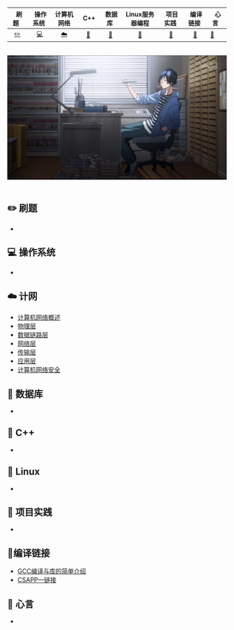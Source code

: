 <br>

|             &nbsp; 刷题&nbsp;&nbsp;             |                     &nbsp;操作系统&nbsp;                     |                          计算机网络                          |                    &nbsp;&nbsp;C++&nbsp;                     | &nbsp;数据库&nbsp; |                       Linux服务器编程                        | &nbsp;项目实践&nbsp; |                     &nbsp;编译链接&nbsp;                     | &nbsp;心言&nbsp;&nbsp;                                       |
| :---------------------------------------------: | :----------------------------------------------------------: | :----------------------------------------------------------: | :----------------------------------------------------------: | :----------------: | :----------------------------------------------------------: | :------------------: | :----------------------------------------------------------: | ------------------------------------------------------------ |
| [:pencil2:](https://github.com/ZYBO-o/LeetCode) | [:computer:](https://github.com/ZYBO-o/Accumulation/tree/main/%E6%93%8D%E4%BD%9C%E7%B3%BB%E7%BB%9F) | [:cloud:](https://github.com/ZYBO-o/Accumulation/tree/main/%E8%AE%A1%E7%AE%97%E6%9C%BA%E7%BD%91%E7%BB%9C) | [:art:](https://github.com/ZYBO-o/Accumulation/tree/main/C%2B%2B) | [:floppy_disk:]()  | [:wrench:]( https://github.com/ZYBO-o/Linux-Server-programming) |   [:watermelon:]()   | [:wrench:]( https://github.com/ZYBO-o/Accumulation/tree/main/%E9%93%BE%E6%8E%A5%E8%A3%85%E8%BD%BD%E4%B8%8E%E5%BA%93) | [:memo:](https://github.com/ZYBO-o/Accumulation/tree/main/%E7%A0%94%E7%A9%B6%E7%94%9F%E8%BF%99%E4%B8%89%E5%B9%B4) |

<br>

<div align="center">
  <img src="图片/1.jpeg"  width="800px" />
</div>
<br>



## :pencil2: 刷题

- 

## :computer: 操作系统

- 

## :cloud: 计网

- [计算机网络概述](https://github.com/ZYBO-o/Accumulation/blob/main/%E8%AE%A1%E7%AE%97%E6%9C%BA%E7%BD%91%E7%BB%9C/%E8%AE%A1%E7%AE%97%E6%9C%BA%E7%BD%91%E7%BB%9C%E6%A6%82%E8%BF%B0.md)
- [物理层](https://github.com/ZYBO-o/Accumulation/blob/main/%E8%AE%A1%E7%AE%97%E6%9C%BA%E7%BD%91%E7%BB%9C/%E8%AE%A1%E7%AE%97%E6%9C%BA%E7%BD%91%E7%BB%9C-%E7%89%A9%E7%90%86%E5%B1%82.md)
- [数据链路层](https://github.com/ZYBO-o/Accumulation/blob/main/%E8%AE%A1%E7%AE%97%E6%9C%BA%E7%BD%91%E7%BB%9C/%E8%AE%A1%E7%AE%97%E6%9C%BA%E7%BD%91%E7%BB%9C-%E6%95%B0%E6%8D%AE%E9%93%BE%E8%B7%AF%E5%B1%82.md)
- [网络层](https://github.com/ZYBO-o/Accumulation/blob/main/%E8%AE%A1%E7%AE%97%E6%9C%BA%E7%BD%91%E7%BB%9C/%E8%AE%A1%E7%AE%97%E6%9C%BA%E7%BD%91%E7%BB%9C-%E7%BD%91%E7%BB%9C%E5%B1%82.md)
- [传输层](https://github.com/ZYBO-o/Accumulation/blob/main/%E8%AE%A1%E7%AE%97%E6%9C%BA%E7%BD%91%E7%BB%9C/%E8%AE%A1%E7%AE%97%E6%9C%BA%E7%BD%91%E7%BB%9C-%E4%BC%A0%E8%BE%93%E5%B1%82.md)
- [应用层](https://github.com/ZYBO-o/Accumulation/blob/main/%E8%AE%A1%E7%AE%97%E6%9C%BA%E7%BD%91%E7%BB%9C/%E8%AE%A1%E7%AE%97%E6%9C%BA%E7%BD%91%E7%BB%9C-%E5%BA%94%E7%94%A8%E5%B1%82.md)
- [计算机网络安全](https://github.com/ZYBO-o/Accumulation/blob/main/%E8%AE%A1%E7%AE%97%E6%9C%BA%E7%BD%91%E7%BB%9C/%E8%AE%A1%E7%AE%97%E6%9C%BA%E7%BD%91%E7%BB%9C-%E7%BD%91%E7%BB%9C%E5%AE%89%E5%85%A8.md)

## :floppy_disk: 数据库

- 

## :art: C++

- 

## :wrench: Linux

- 

## :watermelon: 项目实践

- 

##  :wrench:编译链接

+ [GCC编译与库的简单介绍](https://github.com/ZYBO-o/Accumulation/blob/main/%E9%93%BE%E6%8E%A5%E8%A3%85%E8%BD%BD%E4%B8%8E%E5%BA%93/GCC%E7%BC%96%E8%AF%91%E4%B8%8E%E5%BA%93%E7%9A%84%E7%AE%80%E5%8D%95%E4%BB%8B%E7%BB%8D.md)
+ [CSAPP—链接](https://github.com/ZYBO-o/Accumulation/blob/main/%E9%93%BE%E6%8E%A5%E8%A3%85%E8%BD%BD%E4%B8%8E%E5%BA%93/CSAPP%E2%80%94%E9%93%BE%E6%8E%A5.md)

## :memo: 心言

+ 